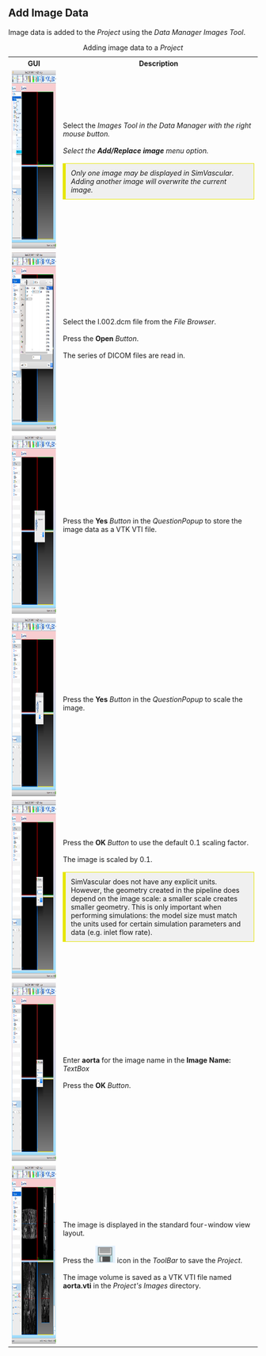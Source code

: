<h2 id="tutorial_add_image_data"> Add Image Data </h2>

Image data is added to the <i>Project</i> using the <i>Data Manager</i> <i>Images</i> <i>Tool</i>.

<table class="table table-bordered" style="width:100%">
  <caption> Adding image data to a <i>Project</i> </caption>
  <tr>
    <th> GUI </th>
    <th> Description </th>
  </tr>

  <tr>
    <td><img src="/documentation/quickguide/tutorial/images/add-image-1.png" width="512" height="360"> </td>
    <td> Select the <i>Images<i> <i>Tool</i> in the <i>Data Manager</i> with the right mouse button. 
         <br><br>
         Select the <b>Add/Replace image</b> menu option. 
         <br><br>
         <div style="background-color: #F0F0F0; padding: 10px; border: 1px solid #e6e600; border-left: 6px solid #e6e600"> 
         Only one image may be displayed in SimVascular. Adding another image will overwrite the current image. 
         </div>
    </td> 
  </tr>

  <tr>
    <td><img src="/documentation/quickguide/tutorial/images/add-image-2.png" width="512" height="360"> </td>
    <td> Select the I.002.dcm file from the <i>File Browser</i>. 
         <br><br>
         Press the <b>Open</b> <i>Button</i>. 
         <br><br>
         The series of DICOM files are read in. <br><br>
    </td> 
  </tr>

  <tr>
    <td><img src="/documentation/quickguide/tutorial/images/add-image-3.png" width="512" height="360"> </td>
    <td> Press the <b>Yes</b> <i>Button</i> in the <i>QuestionPopup</i> to store the image data as a VTK VTI file. 
    </td> 
  </tr>

  <tr>
    <td><img src="/documentation/quickguide/tutorial/images/add-image-4.png" width="512" height="360"> </td>
    <td> Press the <b>Yes</b> <i>Button</i> in the <i>QuestionPopup</i> to scale the image. <br><br>
    </td> 
  </tr>

  <tr>
    <td><img src="/documentation/quickguide/tutorial/images/add-image-5.png" width="512" height="360"> </td>
    <td> Press the <b>OK</b> <i>Button</i> to use the default 0.1 scaling factor. 
         <br><br>
         The image is scaled by 0.1. 
         <br><br>
         <div style="background-color: #F0F0F0; padding: 10px; border: 1px solid #e6e600; border-left: 6px solid #e6e600">
         SimVascular does not have any explicit units. However, the geometry created in the pipeline does depend on the
         image scale: a smaller scale creates smaller geometry. This is only important when performing simulations: the model 
         size must match the units used for certain simulation parameters and data (e.g. inlet flow rate). 
         </div>
    </td> 
  </tr>

  <tr>
    <td><img src="/documentation/quickguide/tutorial/images/add-image-6.png" width="512" height="360"> </td>
    <td> Enter <b>aorta</b> for the image name in the <b>Image Name:</b> <i>TextBox</i> <br><br>
         Press the <b>OK</b> <i>Button</i>.
    </td> 
  </tr>

  <tr>
    <td><img src="/documentation/quickguide/tutorial/images/add-image-7.png" width="512" height="360"> </td>
    <td> The image is displayed in the standard four-window view layout. <br><br>
         Press the <img src="/documentation/quickguide/gui/images/gui-save-icon.png" width="40" height="35"> 
         icon in the  <i>ToolBar</i> to save the <i>Project</i>. <br><br>
         The image volume is saved as a VTK VTI file named <b>aorta.vti</b> in the <i>Project's</i> <i>Images</i> directory.
    </td> 
  </tr>

</table>
